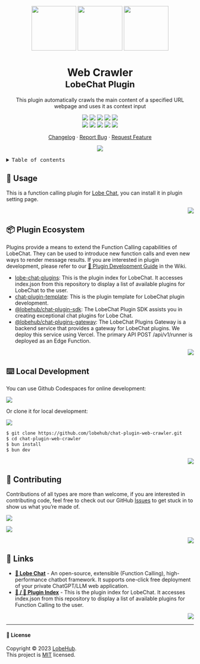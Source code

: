 <a name="readme-top"></a>

<div align="center">

<img height="120" src="https://registry.npmmirror.com/@lobehub/assets-emoji/1.3.0/files/assets/puzzle-piece.webp">
<img height="120" src="https://gw.alipayobjects.com/zos/kitchen/qJ3l3EPsdW/split.svg">
<img height="120" src="https://registry.npmmirror.com/@lobehub/assets-emoji/1.3.0/files/assets/credit-card.webp">

<h1>Web Crawler<br/><sup>LobeChat Plugin</sup></h1>

This plugin automatically crawls the main content of a specified URL webpage and uses it as context input

[![][🤯-🧩-lobehub-shield]][🤯-🧩-lobehub-link]
[![][github-release-shield]][github-release-link]
[![][github-releasedate-shield]][github-releasedate-link]
[![][github-action-test-shield]][github-action-test-link]
[![][github-action-release-shield]][github-action-release-link]<br/>
[![][github-contributors-shield]][github-contributors-link]
[![][github-forks-shield]][github-forks-link]
[![][github-stars-shield]][github-stars-link]
[![][github-issues-shield]][github-issues-link]
[![][github-license-shield]][github-license-link]

[Changelog](./CHANGELOG.md) · [Report Bug][github-issues-link] · [Request Feature][github-issues-link]

![](https://raw.githubusercontent.com/andreasbm/readme/master/assets/lines/rainbow.png)

</div>

<details>
<summary><kbd>Table of contents</kbd></summary>

#### TOC

- [🤯 Usage](#-usage)
- [📦 Plugin Ecosystem](#-plugin-ecosystem)
- [⌨️ Local Development](#️-local-development)
- [🤝 Contributing](#-contributing)
- [🔗 Links](#-links)

####

</details>

## 🤯 Usage

This is a function calling plugin for [Lobe Chat](https://github.com/lobehub/lobe-chat), you can install it in plugin setting page.

<div align="right">

[![][back-to-top]](#readme-top)

</div>

## 📦 Plugin Ecosystem

Plugins provide a means to extend the Function Calling capabilities of LobeChat. They can be used to introduce new function calls and even new ways to render message results. If you are interested in plugin development, please refer to our [📘 Plugin Development Guide](https://github.com/lobehub/lobe-chat/wiki/Plugin-Development) in the Wiki.

- [lobe-chat-plugins][lobe-chat-plugins]: This is the plugin index for LobeChat. It accesses index.json from this repository to display a list of available plugins for LobeChat to the user.
- [chat-plugin-template][chat-plugin-template]: This is the plugin template for LobeChat plugin development.
- [@lobehub/chat-plugin-sdk][chat-plugin-sdk]: The LobeChat Plugin SDK assists you in creating exceptional chat plugins for Lobe Chat.
- [@lobehub/chat-plugins-gateway][chat-plugins-gateway]: The LobeChat Plugins Gateway is a backend service that provides a gateway for LobeChat plugins. We deploy this service using Vercel. The primary API POST /api/v1/runner is deployed as an Edge Function.

<div align="right">

[![][back-to-top]](#readme-top)

</div>

## ⌨️ Local Development

You can use Github Codespaces for online development:

[![][github-codespace-shield]][github-codespace-link]

Or clone it for local development:

[![][bun-shield]][bun-link]

```bash
$ git clone https://github.com/lobehub/chat-plugin-web-crawler.git
$ cd chat-plugin-web-crawler
$ bun install
$ bun dev
```

<div align="right">

[![][back-to-top]](#readme-top)

</div>

## 🤝 Contributing

Contributions of all types are more than welcome, if you are interested in contributing code, feel free to check out our GitHub [Issues][github-issues-link] to get stuck in to show us what you’re made of.

[![][pr-welcome-shield]][pr-welcome-link]

[![][github-contrib-shield]][github-contrib-link]

<div align="right">

[![][back-to-top]](#readme-top)

</div>

## 🔗 Links

- **[🤖 Lobe Chat](https://github.com/lobehub/lobe-chat)** - An open-source, extensible (Function Calling), high-performance chatbot framework. It supports one-click free deployment of your private ChatGPT/LLM web application.
- **[🧩 / 🏪 Plugin Index](https://github.com/lobehub/lobe-chat-plugins)** - This is the plugin index for LobeChat. It accesses index.json from this repository to display a list of available plugins for Function Calling to the user.

<div align="right">

[![][back-to-top]](#readme-top)

</div>

---

#### 📝 License

Copyright © 2023 [LobeHub][profile-link]. <br />
This project is [MIT](./LICENSE) licensed.

<!-- LINK GROUP -->

[🤯-🧩-lobehub-link]: https://github.com/lobehub/lobe-chat-plugins
[🤯-🧩-lobehub-shield]: https://img.shields.io/badge/%F0%9F%A4%AF%20%26%20%F0%9F%A7%A9%20LobeHub-Plugin-95f3d9?labelColor=black&style=flat-square
[back-to-top]: https://img.shields.io/badge/-BACK_TO_TOP-black?style=flat-square
[bun-link]: https://bun.sh
[bun-shield]: https://img.shields.io/badge/-speedup%20with%20bun-black?logo=bun&style=for-the-badge
[chat-plugin-sdk]: https://github.com/lobehub/chat-plugin-sdk
[chat-plugin-template]: https://github.com/lobehub/chat-plugin-
[chat-plugins-gateway]: https://github.com/lobehub/chat-plugins-gateway
[github-action-release-link]: https://github.com/lobehub/chat-plugin-web-crawler/actions/workflows/release.yml
[github-action-release-shield]: https://img.shields.io/github/actions/workflow/status/lobehub/chat-plugin-web-crawler/release.yml?label=release&labelColor=black&logo=githubactions&logoColor=white&style=flat-square
[github-action-test-link]: https://github.com/lobehub/chat-plugin-web-crawler/actions/workflows/test.yml
[github-action-test-shield]: https://img.shields.io/github/actions/workflow/status/lobehub/chat-plugin-web-crawler/test.yml?label=test&labelColor=black&logo=githubactions&logoColor=white&style=flat-square
[github-codespace-link]: https://codespaces.new/lobehub/chat-plugin-web-crawler
[github-codespace-shield]: https://github.com/codespaces/badge.svg
[github-contrib-link]: https://github.com/lobehub/chat-plugin-web-crawler/graphs/contributors
[github-contrib-shield]: https://contrib.rocks/image?repo=lobehub%2Fchat-plugin-web-crawler
[github-contributors-link]: https://github.com/lobehub/chat-plugin-web-crawler/graphs/contributors
[github-contributors-shield]: https://img.shields.io/github/contributors/lobehub/chat-plugin-web-crawler?color=c4f042&labelColor=black&style=flat-square
[github-forks-link]: https://github.com/lobehub/chat-plugin-web-crawler/network/members
[github-forks-shield]: https://img.shields.io/github/forks/lobehub/chat-plugin-web-crawler?color=8ae8ff&labelColor=black&style=flat-square
[github-issues-link]: https://github.com/lobehub/chat-plugin-web-crawler/issues
[github-issues-shield]: https://img.shields.io/github/issues/lobehub/chat-plugin-web-crawler?color=ff80eb&labelColor=black&style=flat-square
[github-license-link]: https://github.com/lobehub/chat-plugin-web-crawler/blob/main/LICENSE
[github-license-shield]: https://img.shields.io/github/license/lobehub/chat-plugin-web-crawler?color=white&labelColor=black&style=flat-square
[github-release-link]: https://github.com/lobehub/chat-plugin-web-crawler/releases
[github-release-shield]: https://img.shields.io/github/v/release/lobehub/chat-plugin-web-crawler?color=369eff&labelColor=black&logo=github&style=flat-square
[github-releasedate-link]: https://github.com/lobehub/chat-plugin-web-crawler/releases
[github-releasedate-shield]: https://img.shields.io/github/release-date/lobehub/chat-plugin-web-crawler?labelColor=black&style=flat-square
[github-stars-link]: https://github.com/lobehub/chat-plugin-web-crawler/network/stargazers
[github-stars-shield]: https://img.shields.io/github/stars/lobehub/chat-plugin-web-crawler?color=ffcb47&labelColor=black&style=flat-square
[lobe-chat-plugins]: https://github.com/lobehub/lobe-chat-plugins
[pr-welcome-link]: https://github.com/lobehub/chat-plugin-web-crawler/pulls
[pr-welcome-shield]: https://img.shields.io/badge/%F0%9F%A4%AF%20PR%20WELCOME-%E2%86%92-ffcb47?labelColor=black&style=for-the-badge
[profile-link]: https://github.com/lobehub
